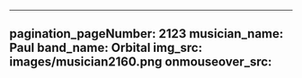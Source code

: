 ------
pagination_pageNumber: 2123
musician_name: Paul
band_name: Orbital
img_src: images/musician2160.png
onmouseover_src: 
------